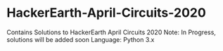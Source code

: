 # HackerEarth-April-Circuits-2020
Contains Solutions to HackerEarth April Circuits 2020
Note: In Progress, solutions will be added soon
Language: Python 3.x
